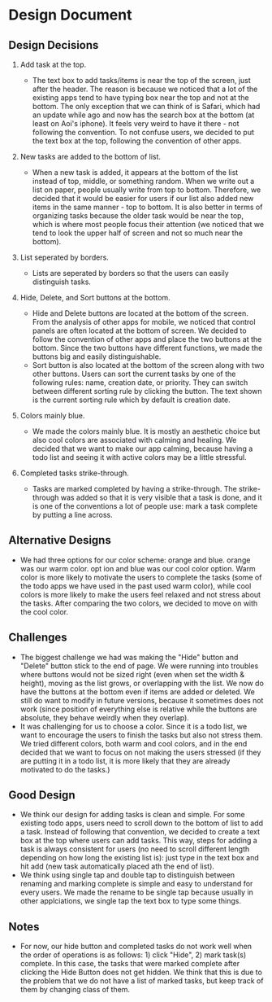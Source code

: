 # Design Document
## Design Decisions
1. Add task at the top.
   - The text box to add tasks/items is near the top of the screen, 
   just after the header. The reason is because we noticed that a lot of the
   existing apps tend to have typing box near the top and not at the bottom.
   The only exception that we can think of is Safari, which had an update while 
   ago and now has the search box at the bottom (at least on Aoi's iphone). 
   It feels very weird to have it there - not following the convention.
   To not confuse users, we decided to put the text box at the top,
   following the convention of other apps.

2. New tasks are added to the bottom of list.
   - When a new task is added, it appears at the bottom of the list instead of top,
   middle, or something random. When we write out a list on paper, people usually
   write from top to bottom. Therefore, we decided that it would be easier for users
   if our list also added new items in the same manner - top to bottom. It
   is also better in terms of organizing tasks because the older task would be near the
   top, which is where most people focus their attention (we noticed that we tend to look the upper half of
   screen and not so much near the bottom). 
   
3. List seperated by borders.
   - Lists are seperated by borders so that the users can easily distinguish tasks.

4. Hide, Delete, and Sort buttons at the bottom.
    - Hide and Delete buttons are located at the bottom of the screen. From the analysis
   of other apps for mobile, we noticed that control panels are often located at the bottom
   of screen. We decided to follow the convention of other apps and place the two
   buttons at the bottom. Since the two buttons have different functions, we made the buttons 
   big and easily distinguishable.
    - Sort button is also located at the bottom of the screen along with two other buttons. 
	 Users can sort the current tasks by one of the following rules: name, creation date, or priority. They
   can switch between different sorting rule by clicking the button. The text shown is the current sorting
   rule which by default is creation date.   

5. Colors mainly blue.
   - We made the colors mainly blue. It is mostly an aesthetic choice but also cool colors are 
     associated with calming and healing. We decided that we want to make our app calming, because
     having a todo list and seeing it with active colors may be a little stressful.
     
6. Completed tasks strike-through.
   - Tasks are marked completed by having a strike-through. The strike-through was added so that 
     it is very visible that a task is done, and it is one of the conventions a lot of people use:
     mark a task complete by putting a line across.

## Alternative Designs
   - We had three options for our color scheme: orange and blue. orange was our warm color.
     opt ion and blue was our cool color option. Warm color is more likely to motivate the
     users to complete the tasks (some of the todo apps we have used in the past used warm color), 
     while cool colors is more likely to make the users feel relaxed and not stress about the tasks. 
     After comparing the two colors, we decided to move on with the cool color.  
    
## Challenges
   - The biggest challenge we had was making the "Hide" button and "Delete" button stick to the
     end of page. We were running into troubles where buttons would not be sized right (even when 
     set the width & height), moving as the list grows, or overlapping with the list.
     We now do have the buttons at the bottom even if items are added or deleted. We still do want
     to modify in future versions, because it sometimes does not work (since position of everything 
     else is relative while the buttons are absolute, they behave weirdly when they overlap).
   - It was challenging for us to choose a color. Since it is a todo list, we want to encourage the 
     users to finish the tasks but also not stress them. We tried different colors, both warm and 
     cool colors, and in the end decided that we want to focus on not making the users stressed (if 
     they are putting it in a todo list, it is more likely that they are already motivated to do the
     tasks.)
     
## Good Design
   - We think our design for adding tasks is clean and simple. For some existing todo apps, users 
     need to scroll down to the bottom of list to add a task. Instead of following that convention,
     we decided to create a text box at the top where users can add tasks. This way, steps for adding 
     a task is always consistent for users (no need to scroll different length depending on how long the
     existing list is): just type in the text box and hit add (new task automatically placed ath the end
     of list). 
   - We think using single tap and double tap to distinguish between renaming and marking complete is simple and easy to understand for every users. We made the rename to be single tap because usually in other applciations, we single tap the text box to type some things. 
   
## Notes
   - For now, our hide button and completed tasks do not work well when the order of operations is as follows: 1) click "Hide", 2) mark task(s) complete. In this case, the tasks that were marked complete after clicking the Hide Button does not get hidden. We think that this is due to the problem that we do not have a list of marked tasks, but keep track of them by changing class of them. 